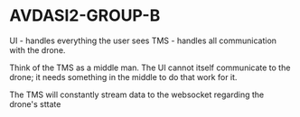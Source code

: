 # AVDASI2-GROUP-B
 
UI - handles everything the user sees
TMS - handles all communication with the drone.

Think of the TMS as a middle man. The UI cannot itself communicate to the drone; it needs something in the middle to do that work for it.

The TMS will constantly stream data to the websocket regarding the drone's sttate